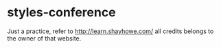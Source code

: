 styles-conference
=================
Just a practice, refer to http://learn.shayhowe.com/
all credits belongs to the owner of that website.
